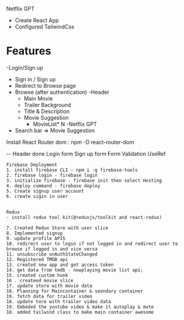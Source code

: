 Netflix GPT 
- Create React App
- Configured TailwindCss


# Features 
-Login/Sign up
 - Sign in / Sign up
 - Redirect to Browse page 
- Browse (after authentication)
   -Header 
    - Main Movie
    - Trailer Background
    - Title & Description 
    - Movie Suggestion 
        - MovieList* N
-Netflix GPT
 - Search bar => Movie Suggestion

 Install React Router dom : npm  -D react-router-dom    

 -- Header done 
    Login form
    Sign up form
    Form Validation 
    UseRef

    Firebase Deployment 
    1. install firebase CLI - npm i -g firebase-tools
    2. firebase login - firebase login 
    3. initialize firebase - firebase init then select Hosting 
    4. deploy command - firebase deploy
    5. Create signup user account 
    6. create sigin in user 


    Redux 
    - install redux tool kit(@reduxjs/toolkit and react-redux)

    7. Created Redux Store with user slice
    8. Implemented signup 
    9. update profile APIS
    10. redirect user to login if not logged in and redirect user to browse if logged in and vice versa
    11. unsubscribe onAuthStateChanged
    12. Registered TMDB api 
    13. created new app and got access token 
    14. get data from tmdb - nowplaying movie list api;
    15. created custom hook
    16 . createed movie slice 
    17. update store with movie data
    18. Planning for Maincontainer & seondary container 
    19. fetch data for trailer video
    18. update tore with trailer video data 
    19. Embeded the youtube video & make it autoplay & mute 
    18. added tailwind class to make main container awesome 
    
